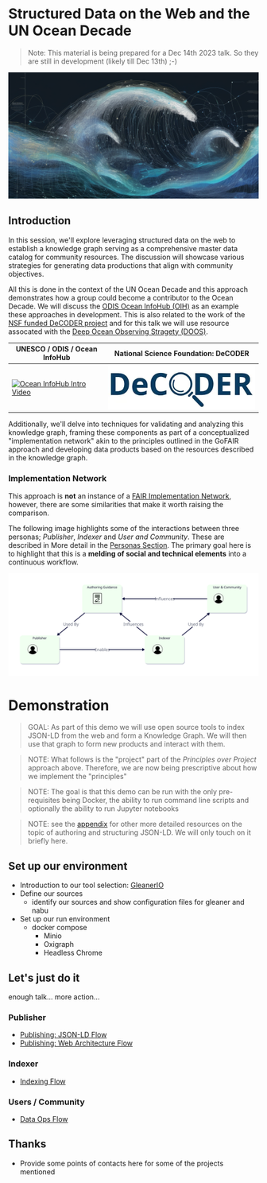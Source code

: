 # Structured Data on the Web and the UN Ocean Decade

> Note:  This material is being prepared for a Dec 14th 2023 talk. So
> they are still in development (likely till Dec 13th) ;-)

![ocean1.png](..%2F..%2Fdocs%2Fimages%2Focean1v2crop.png)

## Introduction

In this session, we'll explore leveraging structured data on the web to establish a knowledge graph serving as a
comprehensive master data catalog for community resources. The discussion will showcase various strategies for
generating data productions that align with community objectives.

All this is done in the context of the UN Ocean Decade and this approach
demonstrates how a group could become a contributor to the Ocean Decade.
We will discuss the [ODIS Ocean InfoHub (OIH)](https://oceaninfohub.org/project-overview/)
as an example these approaches in development. This is also related to the
work of the [NSF funded DeCODER project](https://www.earthcube.org/decoder) and for this talk we will use
resource assocated with the
[Deep Ocean Observing Stragety (DOOS)](https://www.deepoceanobserving.org/).

| UNESCO / ODIS / Ocean InfoHub                                                                                             | National Science Foundation: DeCODER                                      |
|---------------------------------------------------------------------------------------------------------------------------|---------------------------------------------------------------------------|
| [![Ocean InfoHub Intro Video](https://img.youtube.com/vi/KrxeZrPg0u8/0.jpg)](https://www.youtube.com/watch?v=KrxeZrPg0u8) | [![DeCoder](./assets/decoderLogo.png)](https://www.earthcube.org/decoder) |

Additionally, we'll delve into techniques for validating and analyzing this knowledge graph, framing these components as
part of a conceptualized "implementation network" akin to the principles outlined in the GoFAIR approach and developing
data products based on the resources described in the knowledge graph.

### Implementation Network

This approach is __not__ an instance of
a [FAIR Implementation Network](https://www.go-fair.org/implementation-networks/),
however, there are some similarities that make it worth raising the comparison.

The following image highlights some of the interactions between three personas; _Publisher_, _Indexer_ and _User and
Community_.
These are described in More detail in the [Personas Section](../../personas/README.md).  The primary goal here is to highlight that this is a __melding of social and technical elements__ into a continuous workflow. 

![im](./assets/fairIN.svg)

# Demonstration

> GOAL: As part of this demo we will use open source tools to index JSON-LD from the web and 
> form a Knowledge Graph.  We will then use that graph to form new products and interact with them.

> NOTE:  What follows is the "project" part of the _Principles over Project_ approach above. Therefore, 
> we are now being prescriptive about how we implement the "principles"

> NOTE: The goal is that this demo can be run with the only pre-requisites
> being Docker, the ability to run command line scripts and optionally the ability to run
> Jupyter notebooks 

> NOTE:  see the [appendix](appendix.md) for other more detailed resources on the topic of authoring
> and structuring JSON-LD.  We will only touch on it briefly here.


## Set up our environment

* Introduction to our tool selection: [GleanerIO](https://github.com/gleanerio)
* Define our sources 
    - identify our sources and show configuration files for gleaner and nabu
* Set up our run environment
    - docker compose 
      - Minio
      - Oxigraph
      - Headless Chrome

## Let's just do it

enough talk...  more action...

### Publisher

* [Publishing: JSON-LD Flow](./card_jsonld.md)
* [Publishing: Web Architecture Flow](./card_sources.md)   


### Indexer

* [Indexing Flow](./card_indexer.md)


### Users / Community

* [Data Ops Flow](./card_dataops.md)


## Thanks

* Provide some points of contacts here for some of the projects mentioned

